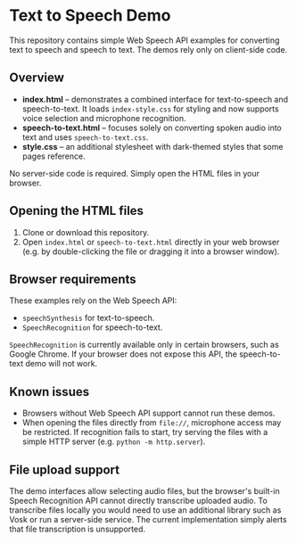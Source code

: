 # Text to Speech Demo

This repository contains simple Web Speech API examples for converting text to speech and speech to text. The demos rely only on client-side code.

## Overview

- **index.html** – demonstrates a combined interface for text-to-speech and speech-to-text. It loads `index-style.css` for styling and now supports voice selection and microphone recognition.
- **speech-to-text.html** – focuses solely on converting spoken audio into text and uses `speech-to-text.css`.
- **style.css** – an additional stylesheet with dark-themed styles that some pages reference.

No server-side code is required. Simply open the HTML files in your browser.

## Opening the HTML files

1. Clone or download this repository.
2. Open `index.html` or `speech-to-text.html` directly in your web browser (e.g. by double-clicking the file or dragging it into a browser window).

## Browser requirements

These examples rely on the Web Speech API:

- `speechSynthesis` for text-to-speech.
- `SpeechRecognition` for speech-to-text.

`SpeechRecognition` is currently available only in certain browsers, such as Google Chrome. If your browser does not expose this API, the speech-to-text demo will not work.

## Known issues

- Browsers without Web Speech API support cannot run these demos.
- When opening the files directly from `file://`, microphone access may be restricted. If recognition fails to start, try serving the files with a simple HTTP server (e.g. `python -m http.server`).



## File upload support

The demo interfaces allow selecting audio files, but the browser's built-in Speech Recognition API cannot directly transcribe uploaded audio. To transcribe files locally you would need to use an additional library such as Vosk or run a server-side service. The current implementation simply alerts that file transcription is unsupported.
